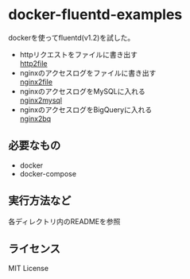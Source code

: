 # docker-fluentd-examples
dockerを使ってfluentd(v1.2)を試した。

+ httpリクエストをファイルに書き出す  
  [http2file](./http2file)
+ nginxのアクセスログをファイルに書き出す  
  [nginx2file](./nginx2file)
+ nginxのアクセスログをMySQLに入れる  
  [nginx2mysql](./nginx2mysql)
+ nginxのアクセスログをBigQueryに入れる  
  [nginx2bq](./nginx2bq)

## 必要なもの
+ docker
+ docker-compose

## 実行方法など
各ディレクトリ内のREADMEを参照

## ライセンス
MIT License
